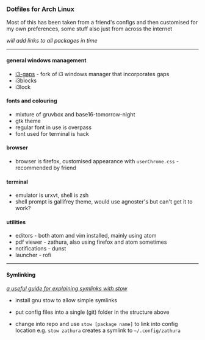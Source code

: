 ### Dotfiles for Arch Linux

Most of this has been taken from a friend's configs and then customised for my own preferences, some stuff also just from across the internet

_will add links to all packages in time_

---

#### general windows management

* [i3-gaps](https://github.com/Airblader/i3) - fork of i3 windows manager that incorporates gaps
* i3blocks
* i3lock

#### fonts and colouring

* mixture of gruvbox and base16-tomorrow-night
* gtk theme
* regular font in use is overpass
* font used for terminal is hack

#### browser

* browser is firefox, customised appearance with `userChrome.css` - recommended by friend

#### terminal

* emulator is urxvt, shell is zsh
* shell prompt is gallifrey theme, would use agnoster's but can't get it to work?

#### utilities

* editors - both atom and vim installed, mainly using atom
* pdf viewer - zathura, also using firefox and atom sometimes
* notifications - dunst
* launcher - rofi

---

#### Symlinking

[_a useful guide for explaining symlinks with stow_](http://brandon.invergo.net/news/2012-05-26-using-gnu-stow-to-manage-your-dotfiles.html)

- install gnu stow to allow simple symlinks

- put config files into a single (git) folder in the structure above

- change into repo and use `stow [package name]` to link into config location e.g. `stow zathura` creates a symlink to `~/.config/zathura`

